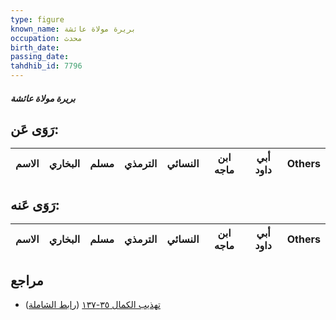 ```yaml
---
type: figure
known_name: بريرة مولاة عائشة
occupation: محدث
birth_date:
passing_date:
tahdhib_id: 7796
---
```

##### بريرة مولاة عائشة

## رَوَى عَن:
| الاسم | البخاري | مسلم | الترمذي | النسائي | ابن ماجه | أبي داود | Others |
| ----- | ------- | ---- | ------- | ------- | -------- | -------- | ------ |
## رَوَى عَنه:
| الاسم | البخاري | مسلم | الترمذي | النسائي | ابن ماجه | أبي داود | Others |
| ----- | ------- | ---- | ------- | ------- | -------- | -------- | ------ |
## مراجع
- [تهذيب الكمال ٣٥-١٣٧](obsidian://open?vault=Tahdhib-al-Kamal&file=Figures/٧٧٩٦-بريرة%20مولاة%20عائشة) ([رابط الشاملة](https://shamela.ws/book/3722/18736))
